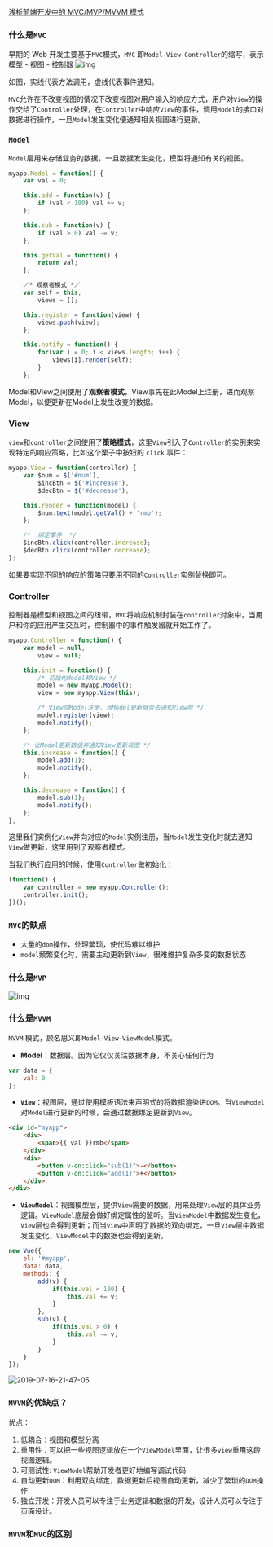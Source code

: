 [浅析前端开发中的 MVC/MVP/MVVM 模式](<https://juejin.im/post/593021272f301e0058273468#heading-3>)

### 什么是`MVC`

早期的 Web 开发主要基于` MVC `模式，`MVC` 即` Model-View-Controller `的缩写，表示模型 - 视图 - 控制器
![img](images/9da7ababda36b88a5dd7.png)

如图，实线代表方法调用，虚线代表事件通知。

`MVC`允许在不改变视图的情况下改变视图对用户输入的响应方式，用户对`View`的操作交给了`Controller`处理，在`Controller`中响应`View`的事件，调用`Model`的接口对数据进行操作，一旦`Model`发生变化便通知相关视图进行更新。

### `Model`

`Model`层用来存储业务的数据，一旦数据发生变化，模型将通知有关的视图。

```js
myapp.Model = function() {
    var val = 0;

    this.add = function(v) {
        if (val < 100) val += v;
    };

    this.sub = function(v) {
        if (val > 0) val -= v;
    };

    this.getVal = function() {
        return val;
    };

    ／* 观察者模式 *／
    var self = this, 
        views = [];

    this.register = function(view) {
        views.push(view);
    };

    this.notify = function() {
        for(var i = 0; i < views.length; i++) {
            views[i].render(self);
        }
    };
```

Model和View之间使用了**观察者模式**，View事先在此Model上注册，进而观察Model，以便更新在Model上发生改变的数据。

### View

`view`和`controller`之间使用了**策略模式**，这里`View`引入了`Controller`的实例来实现特定的响应策略，比如这个栗子中按钮的 `click` 事件：

```js
myapp.View = function(controller) {
    var $num = $('#num'),
        $incBtn = $('#increase'),
        $decBtn = $('#decrease');

    this.render = function(model) {
        $num.text(model.getVal() + 'rmb');
    };

    /*  绑定事件  */
    $incBtn.click(controller.increase);
    $decBtn.click(controller.decrease);
};
```

如果要实现不同的响应的策略只要用不同的`Controller`实例替换即可。

### Controller

控制器是模型和视图之间的纽带，`MVC`将响应机制封装在`controller`对象中，当用户和你的应用产生交互时，控制器中的事件触发器就开始工作了。

```js
myapp.Controller = function() {
    var model = null,
        view = null;

    this.init = function() {
        /* 初始化Model和View */
        model = new myapp.Model();
        view = new myapp.View(this);

        /* View向Model注册，当Model更新就会去通知View啦 */
        model.register(view);
        model.notify();
    };

    /* 让Model更新数值并通知View更新视图 */
    this.increase = function() {
        model.add(1);
        model.notify();
    };

    this.decrease = function() {
        model.sub(1);
        model.notify();
    };
};
```

这里我们实例化`View`并向对应的`Model`实例注册，当`Model`发生变化时就去通知`View`做更新，这里用到了观察者模式。

当我们执行应用的时候，使用`Controller`做初始化：

```js
(function() {
    var controller = new myapp.Controller();
    controller.init();
})();
```

### `MVC`的缺点

- 大量的`dom`操作，处理繁琐，使代码难以维护
- `model`频繁变化时，需要主动更新到`View`，很难维护复杂多变的数据状态

### 什么是`MVP`

![img](images/7e6efa438bda9cb0073d.png)



### 什么是`MVVM`

`MVVM` 模式，顾名思义即` Model-View-ViewModel `模式。

- **Model**：数据层。因为它仅仅关注数据本身，不关心任何行为

```javascript
var data = {
    val: 0
};
```

- **`View`**：视图层，通过使用模板语法来声明式的将数据渲染进`DOM`。当`ViewModel`对`Model`进行更新的时候，会通过数据绑定更新到`View`。

```html
<div id="myapp">
    <div>
        <span>{{ val }}rmb</span>
    </div>
    <div>
        <button v-on:click="sub(1)">-</button>
        <button v-on:click="add(1)">+</button>
    </div>
</div>
```

- **`ViewModel`**：视图模型层，提供`View`需要的数据，用来处理`View`层的具体业务逻辑。`ViewModel`底层会做好绑定属性的监听。当`ViewModel`中数据发生变化，`View`层也会得到更新；而当`View`中声明了数据的双向绑定，一旦`View`层中数据发生变化，`ViewModel`中的数据也会得到更新。

```javascript
new Vue({
    el: '#myapp',
    data: data,
    methods: {
        add(v) {
            if(this.val < 100) {
                this.val += v;
            }
        },
        sub(v) {
            if(this.val > 0) {
                this.val -= v;
            }
        }
    }
});
```

![2019-07-16-21-47-05](G:/WebstormProjects/myNote/review/vue/images/16c498ca0de66530)

### `MVVM`的优缺点？

优点：

1. 低耦合：视图和模型分离
2. 重用性：可以把一些视图逻辑放在一个`ViewModel`里面，让很多`view`重用这段视图逻辑。
3. 可测试性: `ViewModel`帮助开发者更好地编写调试代码
4. 自动更新`DOM`：利用双向绑定，数据更新后视图自动更新，减少了繁琐的`DOM`操作
5. 独立开发：开发人员可以专注于业务逻辑和数据的开发，设计人员可以专注于页面设计。

### `MVVM`和`MVC`的区别


